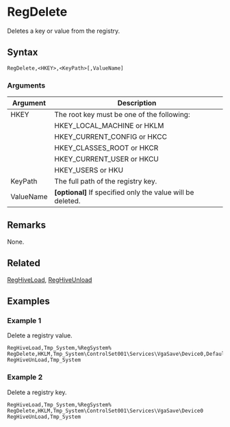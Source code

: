 # RegDelete

Deletes a key or value from the registry.

## Syntax

```pebakery
RegDelete,<HKEY>,<KeyPath>[,ValueName]
```

### Arguments

| Argument | Description |
| --- | --- |
| HKEY | The root key must be one of the following: |
|| HKEY_LOCAL_MACHINE or HKLM |
|| HKEY_CURRENT_CONFIG or HKCC |
|| HKEY_CLASSES_ROOT or HKCR |
|| HKEY_CURRENT_USER or HKCU |
|| HKEY_USERS or HKU |
| KeyPath | The full path of the registry key. |
| ValueName | **[optional]** If specified only the value will be deleted. |

## Remarks

None.

## Related

[RegHiveLoad](./RegHiveLoad.md), [RegHiveUnload](./RegHiveUnload.md)

## Examples

### Example 1

Delete a registry value.

```pebakery
RegHiveLoad,Tmp_System,%RegSystem%
RegDelete,HKLM,Tmp_System\ControlSet001\Services\VgaSave\Device0,DefaultSettings.XResolution
RegHiveUnLoad,Tmp_System
```

### Example 2

Delete a registry key.

```pebakery
RegHiveLoad,Tmp_System,%RegSystem%
RegDelete,HKLM,Tmp_System\ControlSet001\Services\VgaSave\Device0
RegHiveUnLoad,Tmp_System
```

